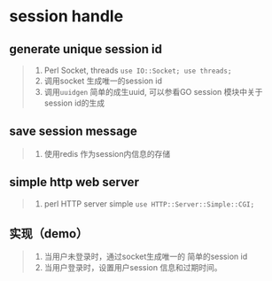 session handle
==============

generate unique session id
--------------------------
> 1. Perl Socket, threads
        `use IO::Socket; use threads;`
> 2. 调用socket 生成唯一的session id
> 3. 调用`uuidgen` 简单的成生uuid, 可以参看GO session 模块中关于session id的生成

save session message
--------------------
> 1. 使用redis 作为session内信息的存储

simple http web server
----------------------
> 1. perl HTTP server simple
    `use HTTP::Server::Simple::CGI;`

实现（demo）
----
> 1. 当用户未登录时，通过socket生成唯一的 简单的session id
> 2. 当用户登录时，设置用户session 信息和过期时间。
